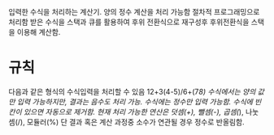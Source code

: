 입력한 수식을 처리하는 계산기.
양의 정수 계산을 처리 가능함
절차적 프로그래밍으로 처리함
받은 수식을 스택과 큐를 활용하여 후위 전환식으로 재구성후
후위전환식을 스택을 이용해 계산함.

규칙
========================
다음과 같은 형식의 수식입력을 처리할 수 있음
12+3(4-5)/6+(7*8)
수식에서는 양의 값만 입력 가능하지만, 결과는 음수도 처리 가능.
수식에는 정수만 입력 가능함.
수식에 빈 칸이 있으면 자동으로 제거함.
현재 처리 가능한 연산은 덧셈(+), 뺄셈(-), 곱셈(*), 나눗셈(/), 모듈러(%)
단 결과 혹은 계산 과정중 소수가 연관될 경우 정수로 반올림함.
